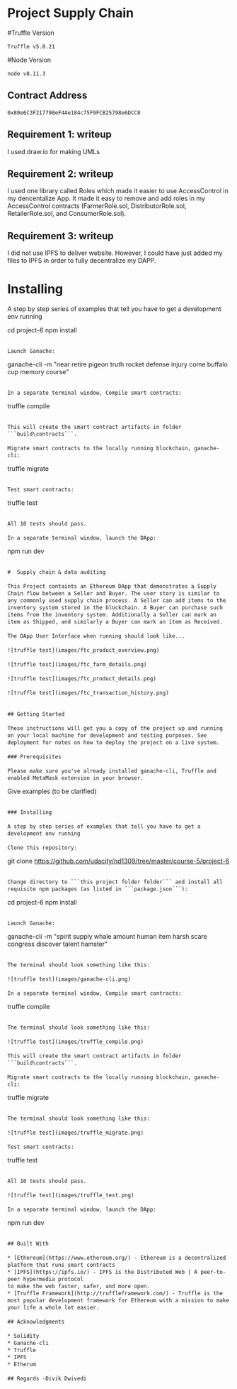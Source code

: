 # Project Supply Chain

#Truffle Version
>
    Truffle v5.0.21
>

#Node Version
>
    node v8.11.3
>

## Contract Address
>
    0x80e6C3F217798eF4Ae184c75F9FCB25798e6DCC8 
>

## Requirement 1: writeup 

I used draw.io for making UMLs

## Requirement 2: writeup
I used one library called Roles which made it easier to use AccessControl in my dencentalize App. It made it easy to remove and add roles in my AccessControl contracts (FarmerRole.sol, DistributorRole.sol, RetailerRole.sol, and ConsumerRole.sol).

## Requirement 3: writeup
I did not use IPFS to deliver website. However, I could have just added my files to IPFS in order to fully decentralize my DAPP.


# Installing

A step by step series of examples that tell you have to get a development env running

cd project-6
npm install
```

Launch Ganache:

```
ganache-cli -m "near retire pigeon truth rocket defense injury come buffalo cup memory course"
```

In a separate terminal window, Compile smart contracts:

```
truffle compile
```

This will create the smart contract artifacts in folder ```build\contracts```.

Migrate smart contracts to the locally running blockchain, ganache-cli:

```
truffle migrate
```

Test smart contracts:

```
truffle test
```

All 10 tests should pass.

In a separate terminal window, launch the DApp:

````
npm run dev
```

#  Supply chain & data auditing

This Project containts an Ethereum DApp that demonstrates a Supply Chain flow between a Seller and Buyer. The user story is similar to any commonly used supply chain process. A Seller can add items to the inventory system stored in the blockchain. A Buyer can purchase such items from the inventory system. Additionally a Seller can mark an item as Shipped, and similarly a Buyer can mark an item as Received.

The DApp User Interface when running should look like...

![truffle test](images/ftc_product_overview.png)

![truffle test](images/ftc_farm_details.png)

![truffle test](images/ftc_product_details.png)

![truffle test](images/ftc_transaction_history.png)


## Getting Started

These instructions will get you a copy of the project up and running on your local machine for development and testing purposes. See deployment for notes on how to deploy the project on a live system.

### Prerequisites

Please make sure you've already installed ganache-cli, Truffle and enabled MetaMask extension in your browser.

```
Give examples (to be clarified)
```

### Installing

A step by step series of examples that tell you have to get a development env running

Clone this repository:

```
git clone https://github.com/udacity/nd1309/tree/master/course-5/project-6
```

Change directory to ```this project folder folder``` and install all requisite npm packages (as listed in ```package.json```):

```
cd project-6
npm install
```

Launch Ganache:

```
ganache-cli -m "spirit supply whale amount human item harsh scare congress discover talent hamster"
```

The terminal should look something like this:

![truffle test](images/ganache-cli.png)

In a separate terminal window, Compile smart contracts:

```
truffle compile
```

The terminal should look something like this:

![truffle test](images/truffle_compile.png)

This will create the smart contract artifacts in folder ```build\contracts```.

Migrate smart contracts to the locally running blockchain, ganache-cli:

```
truffle migrate
```

The terminal should look something like this:

![truffle test](images/truffle_migrate.png)

Test smart contracts:

```
truffle test
```

All 10 tests should pass.

![truffle test](images/truffle_test.png)

In a separate terminal window, launch the DApp:

```
npm run dev
```

## Built With

* [Ethereum](https://www.ethereum.org/) - Ethereum is a decentralized platform that runs smart contracts
* [IPFS](https://ipfs.io/) - IPFS is the Distributed Web | A peer-to-peer hypermedia protocol
to make the web faster, safer, and more open.
* [Truffle Framework](http://truffleframework.com/) - Truffle is the most popular development framework for Ethereum with a mission to make your life a whole lot easier.

## Acknowledgments

* Solidity
* Ganache-cli
* Truffle
* IPFS
* Etherum

## Regards -Divik Dwivedi



